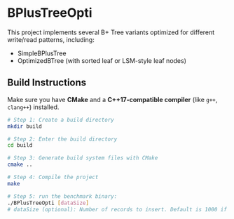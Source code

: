# BPlusTreeOpti

This project implements several B+ Tree variants optimized for different write/read patterns, including:
- SimpleBPlusTree
- OptimizedBTree (with sorted leaf or LSM-style leaf nodes)

## Build Instructions

Make sure you have **CMake** and a **C++17-compatible compiler** (like `g++`, `clang++`) installed.

```bash
# Step 1: Create a build directory
mkdir build

# Step 2: Enter the build directory
cd build

# Step 3: Generate build system files with CMake
cmake ..

# Step 4: Compile the project
make

# Step 5: run the benchmark binary:
./BPlusTreeOpti [dataSize]
# dataSize (optional): Number of records to insert. Default is 1000 if not provided.
